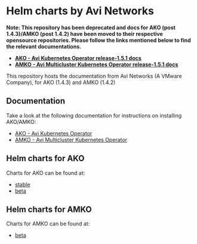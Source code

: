 # Helm charts by Avi Networks

**Note: This repository has been deprecated and docs for AKO (post 1.4.3)/AMKO (post 1.4.2) have been moved to their respective opensource repositories. Please follow the links mentioned below to find the relevant documentations.**
* **[AKO - Avi Kubernetes Operator release-1.5.1 docs](https://github.com/vmware/load-balancer-and-ingress-services-for-kubernetes/tree/release-1.5.1/docs)**
* **[AMKO - Avi Multicluster Kubernetes Operator release-1.5.1 docs](https://github.com/vmware/global-load-balancing-services-for-kubernetes/tree/release-1.5.1/README.md)**

This repository hosts the documentation from Avi Networks (A VMware Company), for AKO (1.4.3) and AMKO (1.4.2)

## Documentation
Take a look at the following documentation for instructions on installing AKO/AMKO:
* [AKO - Avi Kubernetes Operator](docs/AKO/README.md)
* [AMKO - Avi Multicluster Kubernetes Operator](docs/AMKO/README.md)

## Helm charts for AKO
Charts for AKO can be found at:
* [stable](charts/stable/ako)
* [beta](charts/incubator/ako)

## Helm charts for AMKO
Charts for AMKO can be found at:
* [beta](charts/incubator/amko)
